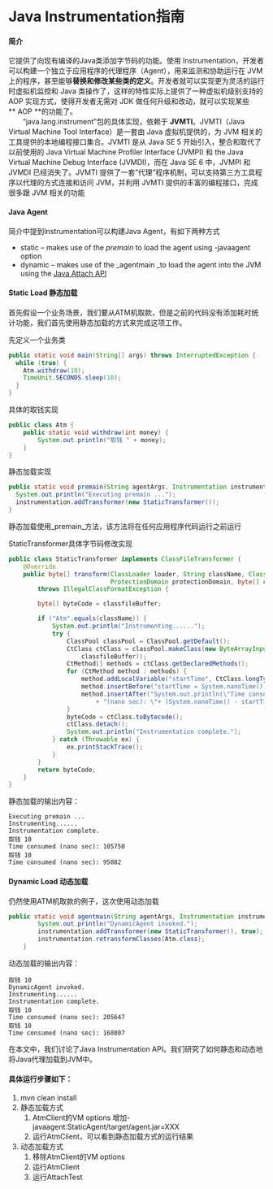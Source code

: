 # Java Instrumentation指南

<a name="e05dce83"></a>
#### 简介
它提供了向现有编译的Java类添加字节码的功能。使用 Instrumentation，开发者可以构建一个独立于应用程序的代理程序（Agent），用来监测和协助运行在 JVM 上的程序，甚至能够**替换和修改某些类的定义**。开发者就可以实现更为灵活的运行时虚拟机监控和 Java 类操作了，这样的特性实际上提供了一种虚拟机级别支持的 AOP 实现方式，使得开发者无需对 JDK 做任何升级和改动，就可以实现某些** AOP **的功能了。<br />　　“java.lang.instrument”包的具体实现，依赖于 **JVMTI**。JVMTI（Java Virtual Machine Tool Interface）是一套由 Java 虚拟机提供的，为 JVM 相关的工具提供的本地编程接口集合。JVMTI 是从 Java SE 5 开始引入，整合和取代了以前使用的 Java Virtual Machine Profiler Interface (JVMPI) 和 the Java Virtual Machine Debug Interface (JVMDI)，而在 Java SE 6 中，JVMPI 和 JVMDI 已经消失了。JVMTI 提供了一套”代理”程序机制，可以支持第三方工具程序以代理的方式连接和访问 JVM，并利用 JVMTI 提供的丰富的编程接口，完成很多跟 JVM 相关的功能<br />

<a name="ed9b56b2"></a>
#### Java Agent
简介中提到Instrumentation可以构建Java Agent，有如下两种方式
* static – makes use of the _premain_ to load the agent using -javaagent option
* dynamic – makes use of the _agentmain _to load the agent into the JVM using the [Java Attach API](https://docs.oracle.com/javase/7/docs/jdk/api/attach/spec/com/sun/tools/attach/package-summary.html)

<a name="ffe90605"></a>
#### Static Load 静态加载
首先假设一个业务场景，我们要从ATM机取款，但是之前的代码没有添加耗时统计功能，我们首先使用静态加载的方式来完成这项工作。

先定义一个业务类
```java
public static void main(String[] args) throws InterruptedException {
  while (true) {
    Atm.withdraw(10);
    TimeUnit.SECONDS.sleep(10);
  }
}
```

具体的取钱实现
```java
public class Atm {
    public static void withdraw(int money) {
        System.out.println("取钱 " + money);
    }
}
```

静态加载实现
```java
public static void premain(String agentArgs, Instrumentation instrumentation) {
  System.out.println("Executing premain ...");
  instrumentation.addTransformer(new StaticTransformer());
}
```
静态加载使用_premain_方法，该方法将在任何应用程序代码运行之前运行

StaticTransformer具体字节码修改实现
```java
public class StaticTransformer implements ClassFileTransformer {
    @Override
    public byte[] transform(ClassLoader loader, String className, Class<?> classBeingRedefined,
                            ProtectionDomain protectionDomain, byte[] classfileBuffer)
        throws IllegalClassFormatException {

        byte[] byteCode = classfileBuffer;

        if ("Atm".equals(className)) {
            System.out.println("Instrumenting......");
            try {
                ClassPool classPool = ClassPool.getDefault();
                CtClass ctClass = classPool.makeClass(new ByteArrayInputStream(
                    classfileBuffer));
                CtMethod[] methods = ctClass.getDeclaredMethods();
                for (CtMethod method : methods) {
                    method.addLocalVariable("startTime", CtClass.longType);
                    method.insertBefore("startTime = System.nanoTime();");
                    method.insertAfter("System.out.println(\"Time consumed "
                        + "(nano sec): \"+ (System.nanoTime() - startTime) );");
                }
                byteCode = ctClass.toBytecode();
                ctClass.detach();
                System.out.println("Instrumentation complete.");
            } catch (Throwable ex) {
                ex.printStackTrace();
            }
        }
        return byteCode;
    }
}
```

静态加载的输出内容：
```
Executing premain ...
Instrumenting......
Instrumentation complete.
取钱 10
Time consumed (nano sec): 105750
取钱 10
Time consumed (nano sec): 95082
```

<a name="6d795bf7"></a>
#### Dynamic Load 动态加载
仍然使用ATM机取款的例子，这次使用动态加载
```java
public static void agentmain(String agentArgs, Instrumentation instrumentation) throws UnmodifiableClassException {
        System.out.println("DynamicAgent invoked.");
        instrumentation.addTransformer(new StaticTransformer(), true);
        instrumentation.retransformClasses(Atm.class);
    }
```

动态加载的输出内容：
```
取钱 10
DynamicAgent invoked.
Instrumenting......
Instrumentation complete.
取钱 10
Time consumed (nano sec): 205647
取钱 10
Time consumed (nano sec): 168807
```


在本文中，我们讨论了Java Instrumentation API。我们研究了如何静态和动态地将Java代理加载到JVM中。<br />

<a name="aafb2b14"></a>
#### 具体运行步骤如下：
1. mvn clean install
1. 静态加载方式
   1. AtmClient的VM options 增加-javaagent:StaticAgent/target/agent.jar=XXX
   1. 运行AtmClient，可以看到静态加载方式的运行结果
3. 动态加载方式
   1. 移除AtmClient的VM options
   1. 运行AtmClient
   1. 运行AttachTest
